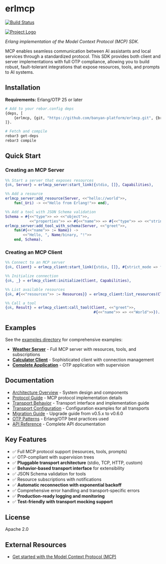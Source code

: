 # erlmcp

[![Build Status][gh-actions-badge]][gh-actions]

[![Project Logo][logo]][logo]

*Erlang implementation of the Model Context Protocol (MCP) SDK.*

MCP enables seamless communication between AI assistants and local services through a standardized protocol. This SDK provides both client and server implementations with full OTP compliance, allowing you to build robust, fault-tolerant integrations that expose resources, tools, and prompts to AI systems.

## Installation

**Requirements:** Erlang/OTP 25 or later

```bash
# Add to your rebar.config deps
{deps, [
    {erlmcp, {git, "https://github.com/banyan-platform/erlmcp.git", {branch, "main"}}}
]}.

# Fetch and compile
rebar3 get-deps
rebar3 compile
```

## Quick Start

### Creating an MCP Server

```erlang
%% Start a server that exposes resources
{ok, Server} = erlmcp_server:start_link({stdio, []}, Capabilities),

%% Add a resource
erlmcp_server:add_resource(Server, <<"hello://world">>,
    fun(_Uri) -> <<"Hello from Erlang!">> end),

%% Add a tool with JSON Schema validation
Schema = #{<<"type">> => <<"object">>,
           <<"properties">> => #{<<"name">> => #{<<"type">> => <<"string">>}}},
erlmcp_server:add_tool_with_schema(Server, <<"greet">>,
    fun(#{<<"name">> := Name}) ->
        <<"Hello, ", Name/binary, "!">>
    end, Schema).
```

### Creating an MCP Client

```erlang
%% Connect to an MCP server
{ok, Client} = erlmcp_client:start_link({stdio, []}, #{strict_mode => false}),

%% Initialize connection
{ok, _} = erlmcp_client:initialize(Client, Capabilities),

%% List available resources
{ok, #{<<"resources">> := Resources}} = erlmcp_client:list_resources(Client),

%% Call a tool
{ok, Result} = erlmcp_client:call_tool(Client, <<"greet">>,
                                        #{<<"name">> => <<"World">>}).
```

## Examples

See the [examples directory](examples/README.md) for comprehensive examples:

- **[Weather Server](examples/README.md#1-weather-server-weather_servererl)** - Full MCP server with resources, tools, and subscriptions
- **[Calculator Client](examples/README.md#2-calculator-client-calculator_clienterl)** - Sophisticated client with connection management
- **[Complete Application](examples/README.md#3-mcp-application-mcp_applicationerl)** - OTP application with supervision

## Documentation

- [Architecture Overview](docs/architecture.md) - System design and components
- [Protocol Guide](docs/protocol.md) - MCP protocol implementation details
- [Transport Behavior](docs/transport_behavior.md) - Transport interface and implementation guide
- [Transport Configuration](docs/transport_configuration.md) - Configuration examples for all transports
- [Migration Guide](docs/migration_guide.md) - Upgrade guide from v0.5.x to v0.6.0
- [OTP Patterns](docs/otp-patterns.md) - Erlang/OTP best practices used
- [API Reference](docs/api-reference.md) - Complete API documentation

## Key Features

- ✅ Full MCP protocol support (resources, tools, prompts)
- ✅ OTP-compliant with supervision trees
- ✅ **Pluggable transport architecture** (stdio, TCP, HTTP, custom)
- ✅ **Behavior-based transport interface** for extensibility
- ✅ JSON Schema validation for tools
- ✅ Resource subscriptions with notifications
- ✅ **Automatic reconnection with exponential backoff**
- ✅ Comprehensive error handling and transport-specific errors
- ✅ **Production-ready logging and monitoring**
- ✅ **Test-friendly with transport mocking support**

## License

Apache 2.0

## External Resources

- [Get started with the Model Context Protocol (MCP)](https://modelcontextprotocol.io/introduction)

[//]: ---Named-Links---

[logo]: priv/images/logo.png
[gh-actions-badge]: https://github.com/erlsci/erlmcp/workflows/ci/badge.svg
[gh-actions]: https://github.com/erlsci/erlmcp/actions?query=workflow%3Aci
